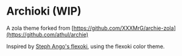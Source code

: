 # Archioki (WIP)

A zola theme forked from [https://github.com/XXXMrG/archie-zola](https://github.com/athul/archie)

Inspired by [Steph Ango's flexoki](https://stephango.com/flexoki), using the flexoki color theme.